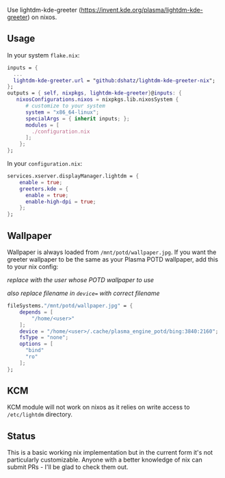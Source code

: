 Use lightdm-kde-greeter (https://invent.kde.org/plasma/lightdm-kde-greeter) on nixos.

## Usage
In your system `flake.nix`:
```nix
inputs = {
  ...
  lightdm-kde-greeter.url = "github:dshatz/lightdm-kde-greeter-nix";
};
outputs = { self, nixpkgs, lightdm-kde-greeter}@inputs: {
   nixosConfigurations.nixos = nixpkgs.lib.nixosSystem {
      # customize to your system
      system = "x86_64-linux";
      specialArgs = { inherit inputs; };
      modules = [
        ./configuration.nix
      ];
    };
};
```

In your `configuration.nix`:
```nix
services.xserver.displayManager.lightdm = {
    enable = true;
    greeters.kde = {
      enable = true;
      enable-high-dpi = true;
    };
};
```

## Wallpaper
Wallpaper is always loaded from `/mnt/potd/wallpaper.jpg`.
If you want the greeter wallpaper to be the same as your Plasma POTD wallpaper, add this to your nix config:

*replace <user> with the user whose POTD wallpaper to use*

*also replace filename in `device=` with correct filename*
```nix
fileSystems."/mnt/potd/wallpaper.jpg" = {
    depends = [
        "/home/<user>"
    ];
    device = "/home/<user>/.cache/plasma_engine_potd/bing:3840:2160";
    fsType = "none";
    options = [
      "bind"
      "ro" 
    ];
};
```


## KCM
KCM module will not work on nixos as it relies on write access to `/etc/lightdm` directory.


## Status
This is a basic working nix implementation but in the current form it's not particularly customizable.
Anyone with a better knowledge of nix can submit PRs - I'll be glad to check them out.
